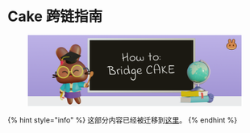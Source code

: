 # Cake 跨链指南

<figure><img src="../.gitbook/assets/image (80).png" alt=""><figcaption></figcaption></figure>

{% hint style="info" %}
这部分内容已经被迁移到[这里](<cake-kua-lian-zhi-nan (1).md>)。
{% endhint %}
